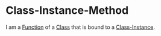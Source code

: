 # Class-Instance-Method

I am a [Function](250000003.md) of a [Class](250000029.md) that is bound to a [Class-Instance](250000036.md).